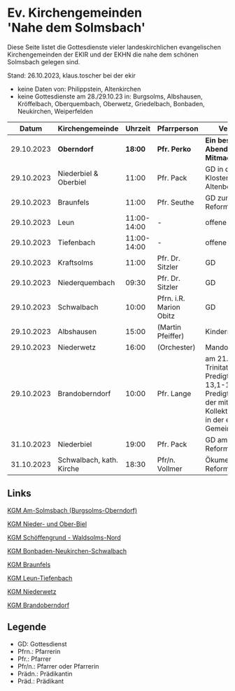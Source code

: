 # Ev. Kirchengemeinden<br>'Nahe dem Solmsbach'
Diese Seite listet die Gottesdienste vieler landeskirchlichen evangelischen Kirchengemeinden
der EKIR und der EKHN die nahe dem schönen Solmsbach gelegen sind.

Stand: 26.10.2023, klaus.toscher bei der ekir
- keine Daten von: Philippstein, Altenkirchen
- keine Gottesdienste am 28./29.10.23 in: Burgsolms, Albshausen, Kröffelbach, Oberquembach, Oberwetz, Griedelbach, Bonbaden, Neukirchen, Weiperfelden

Datum        | Kirchengemeinde | Uhrzeit    | Pfarrperson       | Veranstaltung |
------------ | --------------- | ---------- | ----------------- | ------------- |
29.10.2023   | **Oberndorf**   | **18:00**  | **Pfr. Perko**    | **Ein besonderer Abend GD zum Mitmachen**  | 
29.10.2023   | Niederbiel & Oberbiel | 11:00  | Pfr. Pack       | GD in der Klosterkirche auf dem Altenberg |
29.10.2023   | Braunfels       | 11:00  | Pfr. Seuthe           | GD zum Reformationstag |
29.10.2023   | Leun            | 11:00-14:00 | -                | offene Kirche |
29.10.2023   | Tiefenbach      | 11:00-14:00 | -                | offene Kirche |
29.10.2023   | Kraftsolms      | 11:00      | Pfr. Dr. Sitzler  | GD            |
29.10.2023   | Niederquembach  | 09:30      | Pfr. Dr. Sitzler  | GD            |
29.10.2023   | Schwalbach      | 10:00      | Pfrn. i.R. Marion Obitz  | GD     |
29.10.2023   | Albshausen      | 15:00      | (Martin Pfeiffer) | Kindermitmachkonzert |
29.10.2023   | Niederwetz      | 16:00      | (Orchester)       | Mandolinenkonzert |
29.10.2023   | Brandoberndorf  | 10:00      | Pfr. Lange        | am 21. Sonntag nach Trinitatis mit Taufe<br> Predigttext: Genesis 13,1-12<br>Predigtthema: Gott, der mit uns zieht<br>Kollekte für die Arbeit in der eigenen Gemeinde |
31.10.2023   | Niederbiel      | 19:00      | Pfr. Pack         | GD am Reformationstag |
31.10.2023   | Schwalbach, kath. Kirche | 18:30 | Pfr/n. Vollmer  | Ökumenischer GD am Reformationstag |

## Links

[KGM Am-Solmsbach (Burgsolms-Oberndorf)](https://burgsolms.ekir.de)

[KGM Nieder- und Ober-Biel](http://www.kirche-niederbiel.de/termine)

[KGM Schöffengrund - Waldsolms-Nord](https://schoeffengrund-waldsolms.ekir.de)

[KGM Bonbaden-Neukirchen-Schwalbach](https://www.evangelisch-bonbaden-schwalbach-neukirchen.de/gottesdienste/)

[KGM Braunfels](https://www.evangelisch-in-braunfels.de)

[KGM Leun-Tiefenbach](https://ol.wittich.de/titel/1108/)

[KGM Niederwetz](https://www.kirchengemeinde-nwrk.de/gemeinde-info/niederwetz/)

[KGM Brandoberndorf](https://ol.wittich.de/titel/1212/)


## Legende
- GD: Gottesdienst
- Pfrn.: Pfarrerin
- Pfr.: Pfarrer
- Pfr/n.: Pfarrer oder Pfarrerin
- Prädn.: Prädikantin
- Präd.: Prädikant
